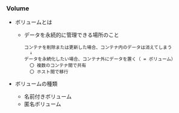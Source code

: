 ### Volume

- ボリュームとは

  - データを永続的に管理できる場所のこと

    ```
    コンテナを削除または更新した場合、コンテナ内のデータは消えてしまう
      ↓
    データを永続化したい場合、コンテナ外にデータを置く（ = ボリューム）
      〇 複数のコンテナ間で共有
      〇 ホスト間で移行
    ```

- ボリュームの種類

  - 名前付きボリューム
  - 匿名ボリューム
